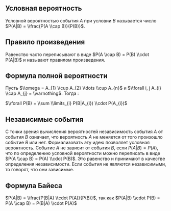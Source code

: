 ## Условная вероятность

Условной вероятностью события $A$ при условии $B$ называется число
$P(A|B) = \\frac{P(A \\cap B)}{P(B)}$.

## Правило произведения

Равенство часто переписывают в виде $P(A \\cap B) = P(B) \\cdot P(A|B)$
и называют правилом произведения.

## Формула полной вероятности

Пусть $\\omega = A_{1} \\cup A_{2} \\dots \\cup A_{n}$ и $\\forall i,
j A_{i} \\cap A_{j} = \\varnothing$. Тогда :

$\\forall P(B) = \\sum \\limits_{i} P(B|A_{i}) \\cdot P(A_{i})$

## Независимые события

С точки зрения вычисления вероятностей независимость события $A$ от
события $B$ означает, что вероятность $A$ не меняется от того
произошло событие $B$ или нет. Формализовать эту идею позволяет
условная вероятность. Событие $A$ не зависит от события $B$, если
$P(A|B) = P(A)$, что по определению условной вероятности можно
переписать в виде $P(A \\cap B) = P(A) \\cdot P(B)$. Это
равенство и принимают в качестве определения независимости. Если
события не являются независимыми, то говорят, что они зависимые.

## Формула Байеса

$P(A|B) = \\frac{P(B|A) \\cdot P(A)}{P(B)}$, так как $P(A|B) \\cdot P(B)
= P(A \\cap B) = P(B|A) \\cdot P(A)$